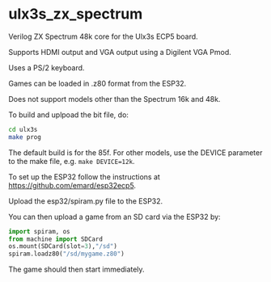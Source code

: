 # ulx3s_zx_spectrum

Verilog ZX Spectrum 48k core for the Ulx3s ECP5 board.

Supports HDMI output and VGA output using a Digilent VGA Pmod.

Uses a PS/2 keyboard.

Games can be loaded in .z80 format from the ESP32.

Does not support models other than the Spectrum 16k and 48k.

To build and uplpoad the bit file, do:


```sh
cd ulx3s
make prog
```

The default build is for the 85f. For other models, use the DEVICE parameter to the make file, e.g. `make DEVICE=12k`.

To set up the ESP32 follow the instructions at https://github.com/emard/esp32ecp5.

Upload the esp32/spiram.py file to the ESP32.

You can then upload a game from an SD card via the ESP32 by:

```python
import spiram, os
from machine import SDCard
os.mount(SDCard(slot=3),"/sd")
spiram.loadz80("/sd/mygame.z80") 
```

The game should then start immediately.
